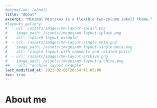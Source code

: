```yaml
---
#permalink: /about/
title: "About"
excerpt: "Minimal Mistakes is a flexible two-column Jekyll theme."
#layouts_gallery:
#  - url: /assets/images/mm-layout-splash.png
#    image_path: /assets/images/mm-layout-splash.png
#    alt: "splash layout example"
#  - url: /assets/images/mm-layout-single-meta.png
#    image_path: /assets/images/mm-layout-single-meta.png
#    alt: "single layout with comments and related posts"
#  - url: /assets/images/mm-layout-archive.png
#    image_path: /assets/images/mm-layout-archive.png
##    alt: "archive layout example"
last_modified_at: 2021-02-05T20:54:41-05:00
toc: true
---
```


# About me

